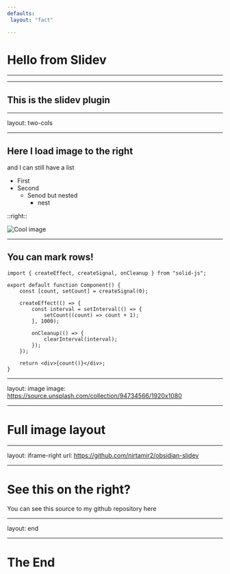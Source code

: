 ```yaml
---
defaults:
 layout: "fact"

---
```


# Hello from Slidev

---
---
## This is the slidev plugin

---
layout: two-cols

---
##  Here I load image to the right
and I can still have a list
- First
- Second
	- Senod but nested
		- nest


::right::

![Cool image](https://source.unsplash.com/collection/94734566/1920x1080)

---

## You can mark rows!

```tsx {4|6-14|16|all}
import { createEffect, createSignal, onCleanup } from "solid-js";

export default function Component() {
	const [count, setCount] = createSignal(0);

	createEffect(() => {
		const interval = setInterval(() => {
			setCount((count) => count + 1);
		}, 1000);

		onCleanup(() => {
			clearInterval(interval);
		});
	});

	return <div>{count()}</div>;
}
```

---
layout: image
image:  https://source.unsplash.com/collection/94734566/1920x1080

---

# Full image layout

---
layout: iframe-right
url: https://github.com/nirtamir2/obsidian-slidev

---

# See this on the right?
You can see this source to my github repository here

---
layout: end

---
# The End

